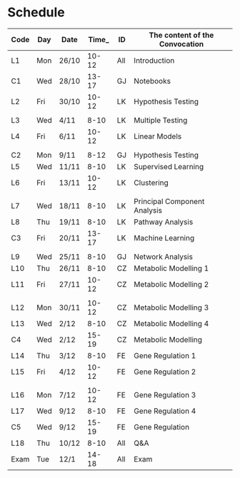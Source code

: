 # Schedule

| Code | Day  | Date  | Time_  | ID  | The content of the Convocation |
|--------|-------|--------|---------------|------------|----------------------------------------|
 | L1 | Mon | 26/10 | 10-12 |  All | Introduction |
 | C1 | Wed | 28/10 | 13-17 |  GJ | Notebooks |
 | L2 | Fri | 30/10 | 10-12 |  LK | Hypothesis Testing |
 |    |     |       |       |            |    |
 | L3 | Wed | 4/11 | 8-10 |  LK |  Multiple Testing  |
 | L4 | Fri | 6/11 | 10-12 |  LK | Linear Models |
 |    |     |       |       |            |    |
 | C2 | Mon | 9/11 | 8-12 |  GJ | Hypothesis Testing |
 | L5 | Wed | 11/11 | 8-10 |  LK | Supervised Learning |
 | L6 | Fri | 13/11 | 10-12 |  LK | Clustering |
 |    |     |       |       |            |    |
 | L7 | Wed | 18/11 | 8-10 |  LK | Principal Component Analysis |
 | L8 | Thu | 19/11 | 8-10 |  LK | Pathway Analysis |
 | C3 | Fri | 20/11 | 13-17 |  LK | Machine Learning |
 |      |       |           |           |           |   |
 | L9 | Wed | 25/11 | 8-10 |  GJ | Network Analysis |
 | L10 | Thu | 26/11 | 8-10 |  CZ |  Metabolic Modelling 1 |
 | L11 | Fri | 27/11 | 10-12 |  CZ | Metabolic Modelling 2 |
 |    |     |       |       |            |    |
 | L12 | Mon | 30/11 | 10-12 |  CZ | Metabolic Modelling 3 |
 | L13 | Wed | 2/12 | 8-10 |  CZ | Metabolic Modelling 4 |
 | C4 | Wed | 2/12 | 15-19 |  CZ | Metabolic Modelling |
 | L14 | Thu | 3/12 | 8-10 |  FE | Gene Regulation 1 |
 | L15 | Fri | 4/12 | 10-12 |  FE | Gene Regulation 2 |
 |    |     |       |       |            |    |
 | L16 | Mon | 7/12 | 10-12 |  FE | Gene Regulation 3 |
 | L17 | Wed | 9/12 | 8-10 |  FE | Gene Regulation 4 |
 | C5 | Wed | 9/12 | 15-19 |  FE | Gene Regulation |
 | L18 | Thu | 10/12 | 8-10 |  All | Q&A
 | Exam | Tue | 12/1 | 14-18 |  All | Exam |
